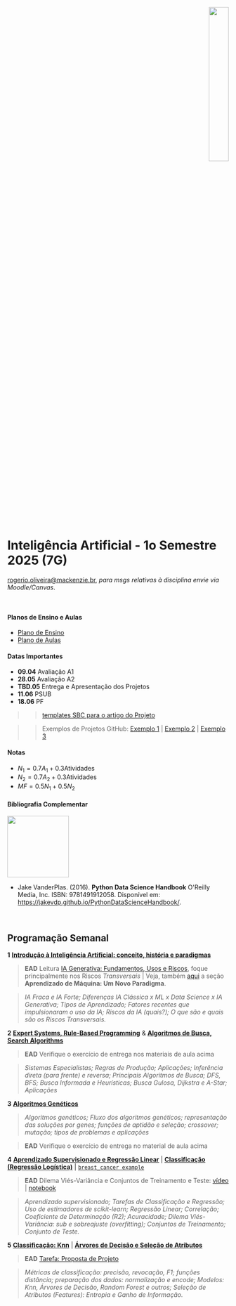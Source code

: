<p align="right">
  <img src="http://meusite.mackenzie.br/rogerio/mackenzie_logo/UPM.2_horizontal_vermelho.jpg" width="30%" align="center"/>
</p>

# Inteligência Artificial - 1o Semestre 2025 (7G)

rogerio.oliveira@mackenzie.br, *para msgs relativas à disciplina envie via Moodle/Canvas*.  

<br>

#### Planos de Ensino e Aulas

* [Plano de Ensino](https://github.com/Rogerio-mack/IA_2025S1/blob/main/CC_7G_Plano_de_ensino_Inteligencia_Artificial_2025_1.pdf)
* [Plano de Aulas](https://github.com/Rogerio-mack/IA_2025S1/blob/main/CC_7G_Plano_de_aula_Inteligencia_Artificial_2025_1.pdf)

#### Datas Importantes

* **09.04** Avaliação A1
* **28.05** Avaliação A2
* **TBD.05** Entrega e Apresentação dos Projetos
* **11.06** PSUB
* **18.06** PF

>> [templates SBC para o artigo do Projeto](https://www.sbc.org.br/documentosinstitucionais/#publicacoes) 

>> Exemplos de Projetos GitHub: [Exemplo 1](https://github.com/saic-fi/Bayesian-Prompt-Learning/tree/main) | [Exemplo 2](https://github.com/jcampolim/iniciacao-tecnologica) | [Exemplo 3](https://github.com/open-vlf)

#### Notas

* $N_1 = 0.7 A_1 + 0.3 \text{Atividades}$
* $N_2 = 0.7 A_2 + 0.3 \text{Atividades}$
* $MF = 0.5 N_1 + 0.5 N_2$
  
#### Bibliografia Complementar

<img src="https://jakevdp.github.io/PythonDataScienceHandbook/figures/PDSH-cover.png" width="140"/>

* Jake VanderPlas. (2016). **Python Data Science Handbook**  O'Reilly Media, Inc.  ISBN: 9781491912058. Disponível em: https://jakevdp.github.io/PythonDataScienceHandbook/. 

<br>

## Programação Semanal

**1** [**Introdução à Inteligência Artificial: conceito, história e paradigmas**](https://colab.research.google.com/github/Rogerio-mack/Inteligencia_Artificial/blob/main/IA_Introducao.ipynb) 

> **EAD** Leitura [IA Generativa: Fundamentos, Usos e Riscos](https://github.com/Rogerio-mack/IA_2025S1/blob/main/IA%20Generativa%20v3.pdf), foque principalmente nos Riscos *Transversais* | Veja, também [aqui](https://colab.research.google.com/github/Rogerio-mack/Machine-Learning-I/blob/main/ML1_introducao.ipynb) a seção **Aprendizado de Máquina: Um Novo Paradigma**.

> *IA Fraca e IA Forte; Diferenças IA Clássica x ML x Data Science x IA Generativa; Tipos de Aprendizado; Fatores recentes que impulsionaram o uso da IA; Riscos da IA (quais?); O que são e quais são os Riscos Transversais.* 

**2** [**Expert Systems, Rule‑Based Programming**](https://colab.research.google.com/github/Rogerio-mack/IA_2025S1/blob/main/Rule_Based_Programming.ipynb) &
[**Algoritmos de Busca, Search Algorithms**](https://colab.research.google.com/github/Rogerio-mack/IA_2025S1/blob/main/Search_Algorithms.ipynb)

> **EAD** Verifique o exercício de entrega nos materiais de aula acima

> *Sistemas Especialistas; Regras de Produção; Aplicações; Inferência direta (para frente) e reversa; Principais Algoritmos de Busca; DFS, BFS; Busca Informada e Heurísticas; Busca Gulosa, Dijkstra e A-Star; Aplicações* 

**3** [**Algoritmos Genéticos**](https://colab.research.google.com/github/Rogerio-mack/IA_2025S1/blob/main/GeneticAlgorithms.ipynb)

> *Algoritmos genéticos; Fluxo dos algoritmos genéticos; representação das soluções por genes; funções de aptidão e seleção; crossover; mutação; tipos de problemas e aplicações*

> **EAD** Verifique o exercício de entrega no material de aula acima

**4** [**Aprendizado Supervisionado e Regressão Linear**](https://colab.research.google.com/github/Rogerio-mack/Machine-Learning-I/blob/main/ML2_Regressao.ipynb)
| [**Classificação (Regressão Logística)**](https://colab.research.google.com/github/Rogerio-mack/Machine-Learning-I/blob/main/ML3_RegressaoLogistica.ipynb) | [`breast_cancer example`](https://colab.research.google.com/github/Rogerio-mack/IA_2025S1/blob/main/scikit_learn_breast_cancer.ipynb)
 
> **EAD** Dilema Viés-Variância e Conjuntos de Treinamento e Teste: [vídeo](http://meusite.mackenzie.br/rogerio/BIGvideos/overfitting_test_train_accuracy.mp4) | [notebook](https://colab.research.google.com/github/Rogerio-mack/IA_2025S1/blob/main/Overfitting_Treinamento_e_Teste.ipynb)

> *Aprendizado supervisionado; Tarefas de Classificação e Regressão;  Uso de estimadores de scikit-learn; Regressão Linear; Correlação; Coeficiente de Determinação (R2); Acuracidade; Dilema Viés-Variância: sub e sobreajuste (overfitting); Conjuntos de Treinamento; Conjunto de Teste.*

**5** [**Classificação: Knn**](https://colab.research.google.com/github/Rogerio-mack/Machine-Learning-I/blob/main/ML4_Knn.ipynb) | [**Árvores de Decisão e Seleção de Atributos**](https://colab.research.google.com/github/Rogerio-mack/Machine-Learning-I/blob/main/ML5_DecisionTrees.ipynb)

> **EAD** [Tarefa: Proposta de Projeto](https://colab.research.google.com/github/Rogerio-mack/IA_2025S1/blob/main/A4_Propostas_de_Projeto.ipynb)

> *Métricas de classificação: precisão, revocação, F1; funções distância; preparação dos dados: normalização e encode; Modelos: Knn, Árvores de Decisão, Random Forest e outros; Seleção de Atributos (Features): Entropia e Ganho de Informação.*
